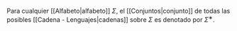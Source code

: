 Para cualquier [[Alfabeto|alfabeto]] $Σ$, el [[Conjuntos|conjunto]] de todas las posibles [[Cadena - Lenguajes|cadenas]] sobre $Σ$ es denotado por $Σ^∗$. 